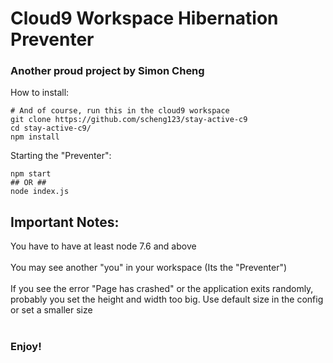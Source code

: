 # Cloud9 Workspace Hibernation Preventer
### Another proud project by Simon Cheng
How to install:
```
# And of course, run this in the cloud9 workspace
git clone https://github.com/scheng123/stay-active-c9
cd stay-active-c9/
npm install

```
Starting the "Preventer":
```
npm start
## OR ##
node index.js

```
## Important Notes:
You have to have at least node 7.6 and above<br><br>
You may see another "you" in your workspace (Its the "Preventer")<br><br>
If you see the error "Page has crashed" or the application exits randomly, probably you set the height and width too big. Use default size in the config or set a smaller size<br><br>
### Enjoy!